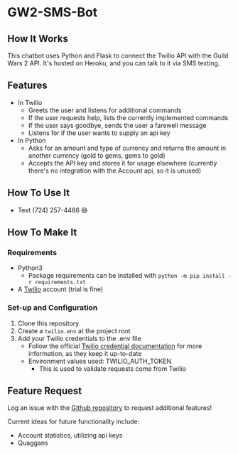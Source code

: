 # GW2-SMS-Bot

## How It Works

This chatbot uses Python and Flask to connect the Twilio API with the Guild Wars
2 API. It's hosted on Heroku, and you can talk to it via SMS texting.

## Features

- In Twilio
  - Greets the user and listens for additional commands
  - If the user requests help, lists the currently implemented commands
  - If the user says goodbye, sends the user a farewell message
  - Listens for if the user wants to supply an api key
- In Python
  - Asks for an amount and type of currency and returns the amount in another
    currency (gold to gems, gems to gold)
  - Accepts the API key and stores it for usage elsewhere (currently there's no
    integration with the Account api, so it is unused)

## How To Use It

- Text (724) 257-4486 :smile:

## How To Make It

### Requirements

- Python3
  - Package requirements can be installed with
    `python -m pip install -r requirements.txt`
- A [Twilio](https://www.twilio.com) account (trial is fine)

### Set-up and Configuration

1. Clone this repository
2. Create a `twilio.env` at the project root
3. Add your Twilio credentials to the .env file
   - Follow the official
     [Twilio credential documentation](https://www.twilio.com/docs/usage/secure-credentials)
     for more information, as they keep it up-to-date
   - Environment values used: TWILIO_AUTH_TOKEN
     - This is used to validate requests come from Twilio

## Feature Request

Log an issue with the
[Github repository](https://github.com/ItsASine/GW2-SMS-Bot/issues) to request
additional features!

Current ideas for future functionality include:

- Account statistics, utilizing api keys
- Quaggans
